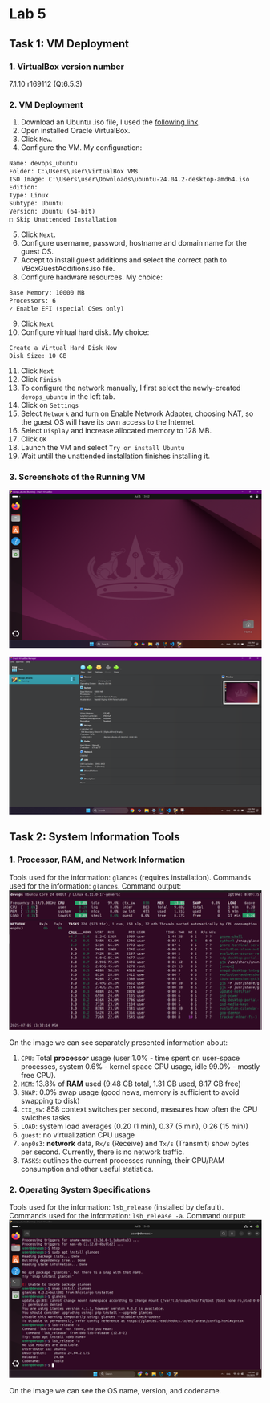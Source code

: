 # Lab 5
## Task 1: VM Deployment

### 1. VirtualBox version number

7.1.10 r169112 (Qt6.5.3)

### 2. VM Deployment

1. Download an Ubuntu .iso file, I used the [following link](https://ubuntu.com/download/desktop/thank-you?version=24.04.2&architecture=amd64&lts=true).
2. Open installed Oracle VirtualBox.
3. Click `New`.
4. Configure the VM. My configuration:
```
Name: devops_ubuntu
Folder: C:\Users\user\VirtualBox VMs
ISO Image: C:\Users\user\Downloads\ubuntu-24.04.2-desktop-amd64.iso
Edition:
Type: Linux
Subtype: Ubuntu
Version: Ubuntu (64-bit)
□ Skip Unattended Installation
```
5. Click `Next`.
6. Configure username, password, hostname and domain name for the guest OS.
7. Accept to install guest additions and select the correct path to VBoxGuestAdditions.iso file.
8. Configure hardware resources. My choice:
```
Base Memory: 10000 MB
Processors: 6
✓ Enable EFI (special OSes only)
```
9. Click `Next`
10. Configure virtual hard disk. My choice:
```
Create a Virtual Hard Disk Now
Disk Size: 10 GB
```
11. Click `Next`
12. Click `Finish`
13. To configure the network manually, I first select the newly-created `devops_ubuntu` in the left tab.
14. Click on `Settings`
15. Select `Network` and turn on Enable Network Adapter, choosing NAT, so the guest OS will have its own access to the Internet.
16. Select `Display` and increase allocated memory to 128 MB.
17. Click `OK`
18. Launch the VM and select `Try or install Ubuntu`
19. Wait untill the unattended installation finishes installing it.

### 3. Screenshots of the Running VM

![alt text](images/image.png)

![alt text](images/image-1.png)

## Task 2: System Information Tools

### 1. Processor, RAM, and Network Information

Tools used for the information: `glances` (requires installation).
Commands used for the information: `glances`.
Command output:
![alt text](images/glances.png)

On the image we can see separately presented information about:
1. `CPU`: Total **processor** usage (user 1.0% - time spent on user-space processes, system 0.6% - kernel space CPU usage, idle 99.0% - mostly free CPU).
2. `MEM`: 13.8% of **RAM** used (9.48 GB total, 1.31 GB used, 8.17 GB free)
3. `SWAP`: 0.0% swap usage (good news, memory is sufficient to avoid swapping to disk)
4. `ctx_sw`: 858 context switches per second, measures how often the CPU swicthes tasks
5. `LOAD`: system load averages (0.20 (1 min), 0.37 (5 min), 0.26 (15 min))
6. `guest`: no virtualization CPU usage
7. `enp0s3`: **network** data, `Rx/s` (Receive) and `Tx/s` (Transmit) show bytes per second. Currently, there is no network traffic.
8. `TASKS`: outlines the current processes running, their CPU/RAM consumption and other useful statistics.

### 2. Operating System Specifications

Tools used for the information: `lsb_release` (installed by default).
Commands used for the information: `lsb_release -a`.
Command output:
![alt text](images/lsb_release.png)

On the image we can see the OS name, version, and codename.